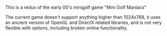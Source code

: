 This is a redux of the early 00's minigolf game "Mini Golf Maniacs"

The current game doesn't support anything higher than 1024x768, it uses an ancient version of OpenGL and DirectX related libraries, and is not very flexible with options, including broken online functionality.
